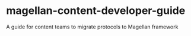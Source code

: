 # magellan-content-developer-guide
A guide for content teams to migrate protocols to Magellan framework
